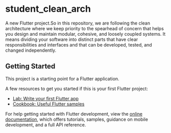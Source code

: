 # student_clean_arch

A new Flutter project.So in this repository, we are following the clean architecture where we keep priority to the spearhead of concern that helps you design and maintain modular, cohesive, and loosely coupled systems. It means dividing your software into distinct parts that have clear responsibilities and interfaces and that can be developed, tested, and changed independently.

## Getting Started

This project is a starting point for a Flutter application.

A few resources to get you started if this is your first Flutter project:

- [Lab: Write your first Flutter app](https://docs.flutter.dev/get-started/codelab)
- [Cookbook: Useful Flutter samples](https://docs.flutter.dev/cookbook)

For help getting started with Flutter development, view the
[online documentation](https://docs.flutter.dev/), which offers tutorials,
samples, guidance on mobile development, and a full API reference.

